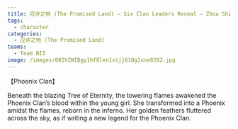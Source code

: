 ```yaml
---
title: 应许之地 (The Promised Land) — Six Clan Leaders Reveal — Zhou Shiyu (Phoenix Clan)
tags:
  - character
categories:
  - 应许之地 (The Promised Land)
teams:
  - Team NII
image: /images/002VZWIBgy1hf8len1xijj618g1une8202.jpg
---
```


【Phoenix Clan】

Beneath the blazing Tree of Eternity, the towering flames awakened the Phoenix Clan’s blood within the young girl. She transformed into a Phoenix amidst the flames, reborn in the inferno. Her golden feathers fluttered across the sky, as if writing a new legend for the Phoenix Clan.
